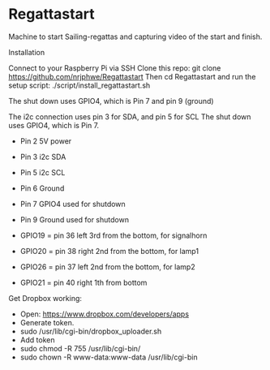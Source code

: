 # Regattastart
Machine to start Sailing-regattas and capturing video of the start and finish.


Installation

Connect to your Raspberry Pi via SSH
Clone this repo: git clone https://github.com/nrjphwe/Regattastart
Then cd Regattastart 
and run the setup script: ./script/install_regattastart.sh


The shut down uses GPIO4, which is Pin 7 and pin 9 (ground)

The i2c connection uses pin 3 for SDA, and pin 5 for SCL
The shut down uses GPIO4, which is Pin 7.

- Pin 2 5V power
- Pin 3 i2c SDA
- Pin 5 i2c SCL
- Pin 6 Ground
- Pin 7 GPIO4 used for shutdown
- Pin 9 Ground used for shutdown

- GPIO19 = pin 36 left 3rd from the bottom, for signalhorn
- GPIO20 = pin 38 right 2nd from the bottom, for lamp1
- GPIO26 = pin 37 left 2nd from the bottom, for lamp2
- GPIO21 = pin 40 right 1th from bottom

Get Dropbox working:
- Open: https://www.dropbox.com/developers/apps
- Generate token.
- sudo /usr/lib/cgi-bin/dropbox_uploader.sh
- Add token
- sudo chmod -R 755 /usr/lib/cgi-bin/
- sudo chown -R www-data:www-data /usr/lib/cgi-bin
